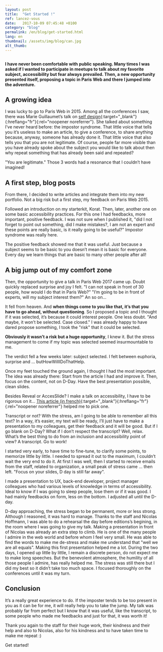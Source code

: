```yaml
---
layout: post
title:  "Get Started !"
ref: lancez-vous
date:   2017-10-09 07:45:48 +0100
category: "blog"
permalink: /en/blog/get-started.html
lang: en
thumbnail: /assets/img/blog/can.jpg
alt_thumb: 
---
```


<img src="{{ site.baseurl }}/assets/img/blog/can.jpg" alt="" 
             srcset="{{ site.baseurl }}/assets/img/blog/can.jpg 670w,
          {{ site.baseurl }}/assets/img/blog/can.jpg 1024w"
          sizes="(min-width:671px) 1024px"/>

**I have never been comfortable with public speaking. Many times I was asked if I wanted to participate in meetups to talk about my favorite subject, accessibility but fear always prevailed. Then, a new opportunity presented itself, proposing a topic in Paris Web and there I jumped into the adventure.**

## A growing idea

I was lucky to go to Paris Web in 2015. Among all the conferences I saw, there was Marie Guillaumet’s talk on [self design](https://vimeo.com/142169449 "Marie Guillaumet’s conference on Vimeo (new window)"){:target="_blank"}{:hreflang="fr"}{:rel="noopener noreferrer"}.
She talked about something I’ve never heard before: the impostor syndrome. That little voice that tells you it’s useless to make an article, to give a conference, to share anything because, anyway, someone has already done it. That little voice that also tells you that you are not legitimate. Of course, people far more visible than you have already spoke about the subject you would like to talk about then why repeat something that has already been said and repeated?

"You are legitimate." Those 3 words had a resonance that I couldn’t have imagined!


## A first step, blog posts

From there, I decided to write articles and integrate them into my new portfolio.
Not a big risk but a first step, my feedback on Paris Web 2015.

Followed an introduction on my starterkit, Korat. Then, later, another one on some basic accessibility practices. For this one I had feedbacks, more important, positive feedback. I was not sure when I published it, "did I not forget to point out something, did I make mistakes?, I am not an expert and these points are really basic, is it really going to be useful?" Impostor syndrome was really here.

The positive feedback showed me that it was useful. Just because a subject seems to be basic to you doesn’t mean it is basic for everyone. Every day we learn things that are basic to many other people after all!

## A big jump out of my comfort zone

Then, the opportunity to give a talk in Paris Web 2017 came up.
Doubt quickly replaced surprise and joy I felt. "I can not speak in front of 30 people, how would I do that in Paris Web?" "I’m going to be in front of experts, will my subject interest them?" An so on...

It fell from heaven. And **when things come to you like that, it’s that you have to go ahead, without questioning**. So I proposed a topic and I thought if it was selected, it’s because it could interest people. One less doubt. "And maybe, it won’t be selected. Case closed." I was already happy to have dared propose something, I took the "risk" that it could be selected.

**Obviously it wasn’t a risk but a huge opportunity**, I knew it. But the stress management to come if my topic was selected seemed insurmountable to me.

The verdict fell a few weeks later: subject selected. I felt between euphoria, surprise and ... butHowWillIDoThatHelp.

Once my feet touched the ground again, I thought I had the most important. The idea was already there: Start from the article I had and improve it.
Then, focus on the content, not on D-Day. Have the best presentation possible, clean slides. 

Besides Reveal or AccesSlide? I make a talk on accessibility, I have to be rigorous on it...
[This article (in french)](http://access42.net/Comparatif-accessibilite-Reveal-versus-AccesSlide-1-2 "Comparison between Reveal and AccesSlide (new window)"){:target="_blank"}{:hreflang="fr"}{:rel="noopener noreferrer"} helped me to pick one.

Transcript or not? With the stress, am I going to be able to remember all this text? In a way, it’s easier, my text will be ready, I’ll just have to make a presentation to my colleagues, get their feedback and it will be good. But if I go blank on D-Day? What if I don’t respect the transcript?
Well, relax. What’s the best thing to do from an inclusion and accessibility point of view? A transcript. Go to work!

I started very early, to have time to fine-tune, to clarify some points, to memorize little by little. I needed to spread it out to the maximum, I couldn’t wait the very end to do it. At first I was well, then I started to receive emails from the staff, related to organization, a small peak of stress came ... then left. "Focus on your slides, D day is still far away".

I made a presentation to UX, back-end developer, project manager colleagues who had various levels of knowledge in terms of accessibility. Ideal to know if I was going to sleep people, lose them or if it was good. I had mainly feedbacks on form, less on the bottom. I adjusted all until the D-day.

D-day approaching, the stress began to be permanent, more or less strong. Although I reasoned, it was hard to manage. Thanks to the staff and Nicolas Hoffmann, I was able to do a rehearsal the day before editions’s begining, in the room where I was going to give my talk. Making a presentation in front of Nicolas was already an extra step to climb. He is one of the many people I admire in the web world and before whom I feel very small.
He was able to find the words to make me de-stress and make me understand that "well we are all equals". Making this first presentation helped me a lot.
During the two days, I opened up little by little, I remain a discrete person, do not expect me to make long speeches. But the benevolent atmosphere, the humility of all those people I admire, has really helped me. The stress was still there but I did my best so it didn’t take too much space. I focused thoroughly on the conferences until it was my turn.

## Conclusion

It’s a really great experience to do. If the imposter tends to be too present in you as it can be for me, it will really help you to take the jump.
My talk was probably far from perfect but I know that it was useful, like the transcript, to some people who made me feedbacks and just for that, it was worth it!

Thank you again to the staff for their huge work, their kindness and their help and also to Nicolas, also for his kindness and to have taken time to make me repeat :)

Get started!
